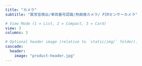 ```yaml
---
title: "カメラ"
subtitle: "異常音検出/車両番号認識/熱画像カメラ/ PIRセンサーカメラ"

# View Mode (1 = List, 2 = Compact, 3 = Card)
view: 3
columns: 3

# Optional header image (relative to `static/img/` folder).
cascade:
  header:
    image: "product-header.jpg"
---
```

